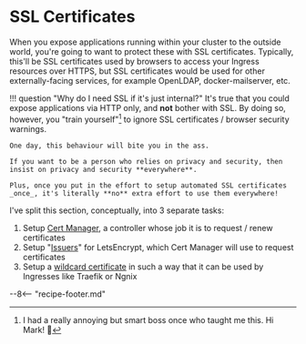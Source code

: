 # SSL Certificates

When you expose applications running within your cluster to the outside world, you're going to want to protect these with SSL certificates. Typically, this'll be SSL certificates used by browsers to access your Ingress resources over HTTPS, but SSL certificates would be used for other externally-facing services, for example OpenLDAP, docker-mailserver, etc.

!!! question "Why do I need SSL if it's just internal?"
    It's true that you could expose applications via HTTP only, and **not** bother with SSL. By doing so, however, you "train yourself"[^1] to ignore SSL certificates / browser security warnings.

    One day, this behaviour will bite you in the ass. 
    
    If you want to be a person who relies on privacy and security, then insist on privacy and security **everywhere**.

    Plus, once you put in the effort to setup automated SSL certificates _once_, it's literally **no** extra effort to use them everywhere!

I've split this section, conceptually, into 3 separate tasks:

1. Setup [Cert Manager](/kubernetes/ssl-certificates/cert-manager/), a controller whose job it is to request / renew certificates
2. Setup "[Issuers](/kubernetes/ssl-certificates/letsencrypt-issuers/)" for LetsEncrypt, which Cert Manager will use to request certificates
3. Setup a [wildcard certificate](/kubernetes/ssl-certificates/wildcard-certificate/) in such a way that it can be used by Ingresses like Traefik or Ngnix

--8<-- "recipe-footer.md"

[^1]: I had a really annoying but smart boss once who taught me this. Hi Mark! :wave:
